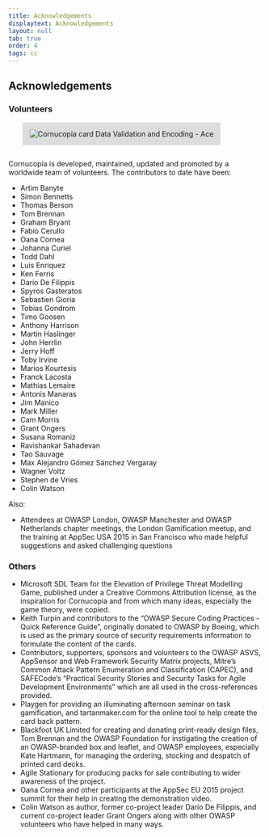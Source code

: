 ```yaml
---
title: Acknowledgements
displaytext: Acknowledgements
layout: null
tab: true
order: 4
tags: cc
---
```


## Acknowledgements

### Volunteers

<img src="assets/images/Cornucopia-card-data-A.png" alt="Cornucopia card Data Validation and Encoding - Ace" class="fa-pull-right" style="padding:1em;background-color:#dddddd;margin:0 0 1em 2em;">

Cornucopia is developed, maintained, updated and promoted by a worldwide team of volunteers. The contributors to date have been:

* Artim Banyte
* Simon Bennetts
* Thomas Berson
* Tom Brennan
* Graham Bryant
* Fabio Cerullo
* Oana Cornea
* Johanna Curiel
* Todd Dahl
* Luis Enriquez
* Ken Ferris
* Darío De Filippis
* Spyros Gasteratos
* Sebastien Gioria
* Tobias Gondrom
* Timo Goosen
* Anthony Harrison
* Martin Haslinger
* John Herrlin
* Jerry Hoff
* Toby Irvine
* Marios Kourtesis
* Franck Lacosta
* Mathias Lemaire
* Antonis Manaras
* Jim Manico
* Mark Miller
* Cam Morris
* Grant Ongers
* Susana Romaniz
* Ravishankar Sahadevan
* Tao Sauvage
* Max Alejandro Gómez Sánchez Vergaray
* Wagner Voltz
* Stephen de Vries
* Colin Watson

Also:

* Attendees at OWASP London, OWASP Manchester and OWASP Netherlands chapter meetings, the London Gamification meetup, and the training at AppSec USA 2015 in San Francisco who made helpful suggestions and asked challenging questions

### Others

* Microsoft SDL Team for the Elevation of Privilege Threat Modelling Game, published under a Creative Commons Attribution license, as the inspiration for Cornucopia and from which many ideas, especially the game theory, were copied.
* Keith Turpin and contributors to the “OWASP Secure Coding Practices - Quick Reference Guide”, originally donated to OWASP by Boeing, which is used as the primary source of security requirements information to formulate the content of the cards.
* Contributors, supporters, sponsors and volunteers to the OWASP ASVS, AppSensor and Web Framework Security Matrix projects, Mitre’s Common Attack Pattern Enumeration and Classification (CAPEC), and SAFECode’s “Practical Security Stories and Security Tasks for Agile Development Environments” which are all used in the cross-references provided.
* Playgen for providing an illuminating afternoon seminar on task gamification, and tartanmaker.com for the online tool to help create the card back pattern.
* Blackfoot UK Limited for creating and donating print-ready design files, Tom Brennan and the OWASP Foundation for instigating the creation of an OWASP-branded box and leaflet, and OWASP employees, especially Kate Hartmann, for managing the ordering, stocking and despatch of printed card decks.
* Agile Stationary for producing packs for sale contributing to wider awareness of the project.
* Oana Cornea and other participants at the AppSec EU 2015 project summit for their help in creating the demonstration video.
* Colin Watson as author, former co-project leader Darío De Filippis, and current co-project leader Grant Ongers along with other OWASP volunteers who have helped in many ways.
